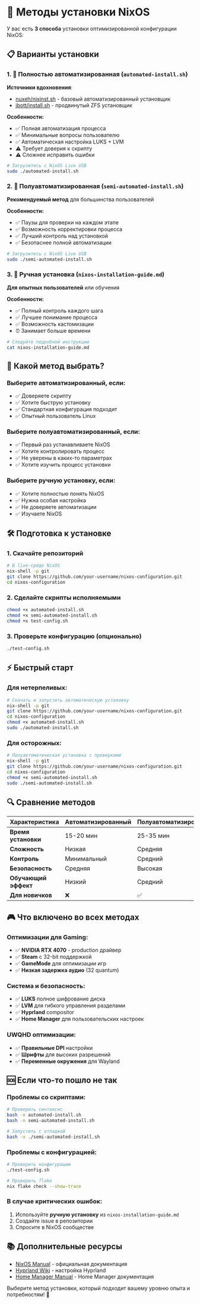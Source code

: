 # 🚀 Методы установки NixOS

У вас есть **3 способа** установки оптимизированной конфигурации NixOS:

## 📋 Варианты установки

### 1. 🤖 **Полностью автоматизированная** (`automated-install.sh`)
**Источники вдохновения**: 
- [nuxeh/nixinst.sh](https://gist.github.com/nuxeh/35fb0eca2af4b305052ca11fe2521159) - базовый автоматизированный установщик
- [jbott/install.sh](https://gist.github.com/jbott/531b9d555dae7f197f25326ef251f164) - продвинутый ZFS установщик

**Особенности:**
- ✅ Полная автоматизация процесса
- ✅ Минимальные вопросы пользователю
- ✅ Автоматическая настройка LUKS + LVM
- ⚠️ Требует доверия к скрипту
- ⚠️ Сложнее исправить ошибки

```bash
# Загрузитесь с NixOS Live USB
sudo ./automated-install.sh
```

### 2. 🔧 **Полуавтоматизированная** (`semi-automated-install.sh`) 
**Рекомендуемый метод** для большинства пользователей

**Особенности:**
- ✅ Паузы для проверки на каждом этапе
- ✅ Возможность корректировки процесса
- ✅ Лучший контроль над установкой
- ✅ Безопаснее полной автоматизации

```bash
# Загрузитесь с NixOS Live USB
sudo ./semi-automated-install.sh
```

### 3. 📖 **Ручная установка** (`nixos-installation-guide.md`)
**Для опытных пользователей** или обучения

**Особенности:**
- ✅ Полный контроль каждого шага
- ✅ Лучшее понимание процесса
- ✅ Возможность кастомизации
- ⏰ Занимает больше времени

```bash
# Следуйте подробной инструкции
cat nixos-installation-guide.md
```

## 🎯 Какой метод выбрать?

### Выберите **автоматизированный**, если:
- ✅ Доверяете скрипту
- ✅ Хотите быструю установку
- ✅ Стандартная конфигурация подходит
- ✅ Опытный пользователь Linux

### Выберите **полуавтоматизированный**, если:
- ✅ Первый раз устанавливаете NixOS
- ✅ Хотите контролировать процесс
- ✅ Не уверены в каких-то параметрах
- ✅ Хотите изучить процесс установки

### Выберите **ручную установку**, если:
- ✅ Хотите полностью понять NixOS
- ✅ Нужна особая настройка
- ✅ Не доверяете автоматизации
- ✅ Изучаете NixOS

## 🛠️ Подготовка к установке

### 1. Скачайте репозиторий
```bash
# В live-среде NixOS
nix-shell -p git
git clone https://github.com/your-username/nixos-configuration.git
cd nixos-configuration
```

### 2. Сделайте скрипты исполняемыми
```bash
chmod +x automated-install.sh
chmod +x semi-automated-install.sh
chmod +x test-config.sh
```

### 3. Проверьте конфигурацию (опционально)
```bash
./test-config.sh
```

## ⚡ Быстрый старт

### Для нетерпеливых:
```bash
# Скачать и запустить автоматическую установку
nix-shell -p git
git clone https://github.com/your-username/nixos-configuration.git
cd nixos-configuration
chmod +x automated-install.sh
sudo ./automated-install.sh
```

### Для осторожных:
```bash
# Полуавтоматическая установка с проверками
nix-shell -p git  
git clone https://github.com/your-username/nixos-configuration.git
cd nixos-configuration
chmod +x semi-automated-install.sh
sudo ./semi-automated-install.sh
```

## 🔍 Сравнение методов

| Характеристика | Автоматизированный | Полуавтоматизированный | Ручной |
|---|---|---|---|
| **Время установки** | 15-20 мин | 25-35 мин | 45-90 мин |
| **Сложность** | Низкая | Средняя | Высокая |
| **Контроль** | Минимальный | Средний | Полный |
| **Безопасность** | Средняя | Высокая | Максимальная |
| **Обучающий эффект** | Низкий | Средний | Высокий |
| **Для новичков** | ❌ | ✅ | ❌ |

## 🎮 Что включено во всех методах

### Оптимизации для Gaming:
- ✅ **NVIDIA RTX 4070** - production драйвер
- ✅ **Steam** с 32-bit поддержкой
- ✅ **GameMode** для оптимизации игр
- ✅ **Низкая задержка аудио** (32 quantum)

### Система и безопасность:
- ✅ **LUKS** полное шифрование диска
- ✅ **LVM** для гибкого управления разделами
- ✅ **Hyprland** compositor
- ✅ **Home Manager** для пользовательских настроек

### UWQHD оптимизации:
- ✅ **Правильные DPI** настройки
- ✅ **Шрифты** для высоких разрешений
- ✅ **Переменные окружения** для Wayland

## 🆘 Если что-то пошло не так

### Проблемы со скриптами:
```bash
# Проверить синтаксис
bash -n automated-install.sh
bash -n semi-automated-install.sh

# Запустить с отладкой
bash -x ./semi-automated-install.sh
```

### Проблемы с конфигурацией:
```bash
# Проверить конфигурацию
./test-config.sh

# Проверить flake
nix flake check --show-trace
```

### В случае критических ошибок:
1. Используйте **ручную установку** из `nixos-installation-guide.md`
2. Создайте issue в репозитории
3. Спросите в NixOS сообществе

## 📚 Дополнительные ресурсы

- [NixOS Manual](https://nixos.org/manual/nixos/stable/) - официальная документация
- [Hyprland Wiki](https://wiki.hyprland.org/) - настройка Hyprland
- [Home Manager Manual](https://nix-community.github.io/home-manager/) - Home Manager документация

Выберите метод установки, который подходит вашему уровню опыта и потребностям! 🚀